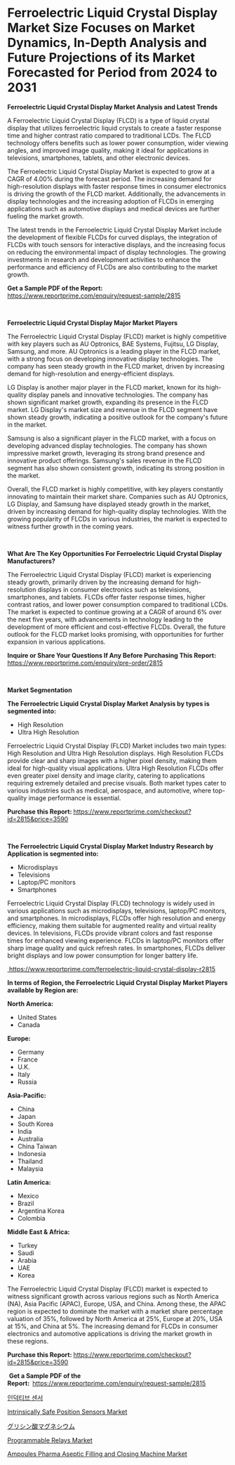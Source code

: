 <p><h1>Ferroelectric Liquid Crystal Display Market Size Focuses on Market Dynamics, In-Depth Analysis and Future Projections of its Market Forecasted for Period from 2024 to 2031</h1></p><p><strong>Ferroelectric Liquid Crystal Display Market Analysis and Latest Trends</strong></p>
<p><p>A Ferroelectric Liquid Crystal Display (FLCD) is a type of liquid crystal display that utilizes ferroelectric liquid crystals to create a faster response time and higher contrast ratio compared to traditional LCDs. The FLCD technology offers benefits such as lower power consumption, wider viewing angles, and improved image quality, making it ideal for applications in televisions, smartphones, tablets, and other electronic devices.</p><p>The Ferroelectric Liquid Crystal Display Market is expected to grow at a CAGR of 4.00% during the forecast period. The increasing demand for high-resolution displays with faster response times in consumer electronics is driving the growth of the FLCD market. Additionally, the advancements in display technologies and the increasing adoption of FLCDs in emerging applications such as automotive displays and medical devices are further fueling the market growth.</p><p>The latest trends in the Ferroelectric Liquid Crystal Display Market include the development of flexible FLCDs for curved displays, the integration of FLCDs with touch sensors for interactive displays, and the increasing focus on reducing the environmental impact of display technologies. The growing investments in research and development activities to enhance the performance and efficiency of FLCDs are also contributing to the market growth.</p></p>
<p><strong>Get a Sample PDF of the Report:&nbsp;</strong> <a href="https://www.reportprime.com/enquiry/request-sample/2815">https://www.reportprime.com/enquiry/request-sample/2815</a></p>
<p>&nbsp;</p>
<p><strong>Ferroelectric Liquid Crystal Display Major Market Players</strong></p>
<p><p>The Ferroelectric Liquid Crystal Display (FLCD) market is highly competitive with key players such as AU Optronics, BAE Systems, Fujitsu, LG Display, Samsung, and more. AU Optronics is a leading player in the FLCD market, with a strong focus on developing innovative display technologies. The company has seen steady growth in the FLCD market, driven by increasing demand for high-resolution and energy-efficient displays.</p><p>LG Display is another major player in the FLCD market, known for its high-quality display panels and innovative technologies. The company has shown significant market growth, expanding its presence in the FLCD market. LG Display's market size and revenue in the FLCD segment have shown steady growth, indicating a positive outlook for the company's future in the market.</p><p>Samsung is also a significant player in the FLCD market, with a focus on developing advanced display technologies. The company has shown impressive market growth, leveraging its strong brand presence and innovative product offerings. Samsung's sales revenue in the FLCD segment has also shown consistent growth, indicating its strong position in the market.</p><p>Overall, the FLCD market is highly competitive, with key players constantly innovating to maintain their market share. Companies such as AU Optronics, LG Display, and Samsung have displayed steady growth in the market, driven by increasing demand for high-quality display technologies. With the growing popularity of FLCDs in various industries, the market is expected to witness further growth in the coming years.</p></p>
<p>&nbsp;</p>
<p><strong>What Are The Key Opportunities For Ferroelectric Liquid Crystal Display Manufacturers?</strong></p>
<p><p>The Ferroelectric Liquid Crystal Display (FLCD) market is experiencing steady growth, primarily driven by the increasing demand for high-resolution displays in consumer electronics such as televisions, smartphones, and tablets. FLCDs offer faster response times, higher contrast ratios, and lower power consumption compared to traditional LCDs. The market is expected to continue growing at a CAGR of around 6% over the next five years, with advancements in technology leading to the development of more efficient and cost-effective FLCDs. Overall, the future outlook for the FLCD market looks promising, with opportunities for further expansion in various applications.</p></p>
<p><strong>Inquire or Share Your Questions If Any Before Purchasing This Report:</strong> <a href="https://www.reportprime.com/enquiry/pre-order/2815">https://www.reportprime.com/enquiry/pre-order/2815</a></p>
<p>&nbsp;</p>
<p><strong>Market Segmentation</strong></p>
<p><strong>The Ferroelectric Liquid Crystal Display Market Analysis by types is segmented into:</strong></p>
<p><ul><li>High Resolution</li><li>Ultra High Resolution</li></ul></p>
<p><p>Ferroelectric Liquid Crystal Display (FLCD) Market includes two main types: High Resolution and Ultra High Resolution displays. High Resolution FLCDs provide clear and sharp images with a higher pixel density, making them ideal for high-quality visual applications. Ultra High Resolution FLCDs offer even greater pixel density and image clarity, catering to applications requiring extremely detailed and precise visuals. Both market types cater to various industries such as medical, aerospace, and automotive, where top-quality image performance is essential.</p></p>
<p><strong>Purchase this Report:&nbsp;</strong><a href="https://www.reportprime.com/checkout?id=2815&price=3590">https://www.reportprime.com/checkout?id=2815&price=3590</a></p>
<p>&nbsp;</p>
<p><strong>The Ferroelectric Liquid Crystal Display Market Industry Research by Application is segmented into:</strong></p>
<p><ul><li>Microdisplays</li><li>Televisions</li><li>Laptop/PC monitors</li><li>Smartphones</li></ul></p>
<p><p>Ferroelectric Liquid Crystal Display (FLCD) technology is widely used in various applications such as microdisplays, televisions, laptop/PC monitors, and smartphones. In microdisplays, FLCDs offer high resolution and energy efficiency, making them suitable for augmented reality and virtual reality devices. In televisions, FLCDs provide vibrant colors and fast response times for enhanced viewing experience. FLCDs in laptop/PC monitors offer sharp image quality and quick refresh rates. In smartphones, FLCDs deliver bright displays and low power consumption for longer battery life.</p></p>
<p><a href="https://www.reportprime.com/ferroelectric-liquid-crystal-display-r2815">&nbsp;https://www.reportprime.com/ferroelectric-liquid-crystal-display-r2815</a></p>
<p><strong>In terms of Region, the Ferroelectric Liquid Crystal Display Market Players available by Region are:</strong></p>
<p>
    <p> <strong> North America: </strong>
        <ul>
            <li>United States</li>
            <li>Canada</li>
        </ul>
        </p> 
    <p> <strong> Europe: </strong>
        <ul>
            <li>Germany</li>
            <li>France</li>
            <li>U.K.</li>
            <li>Italy</li>
            <li>Russia</li>
        </ul>
        </p> 
    <p> <strong> Asia-Pacific: </strong>
        <ul>
            <li>China</li>
            <li>Japan</li>
            <li>South Korea</li>
            <li>India</li>
            <li>Australia</li>
            <li>China Taiwan</li>
            <li>Indonesia</li>
            <li>Thailand</li>
            <li>Malaysia</li>
        </ul>
        </p> 
    <p> <strong> Latin America: </strong>
        <ul>
            <li>Mexico</li>
            <li>Brazil</li>
            <li>Argentina Korea</li>
            <li>Colombia</li>
        </ul>
        </p> 
    <p> <strong> Middle East & Africa: </strong>
        <ul>
            <li>Turkey</li>
            <li>Saudi</li>
            <li>Arabia</li>
            <li>UAE</li>
            <li>Korea</li>
        </ul>
    </p>
    </p>
<p><p>The Ferroelectric Liquid Crystal Display (FLCD) market is expected to witness significant growth across various regions such as North America (NA), Asia Pacific (APAC), Europe, USA, and China. Among these, the APAC region is expected to dominate the market with a market share percentage valuation of 35%, followed by North America at 25%, Europe at 20%, USA at 15%, and China at 5%. The increasing demand for FLCDs in consumer electronics and automotive applications is driving the market growth in these regions.</p></p>
<p><strong>Purchase this Report: </strong><a href="https://www.reportprime.com/checkout?id=2815&price=3590">https://www.reportprime.com/checkout?id=2815&price=3590</a></p>
<p>&nbsp;<strong>Get a Sample PDF of the Report:&nbsp;&nbsp;</strong><a href="https://www.reportprime.com/enquiry/request-sample/2815">https://www.reportprime.com/enquiry/request-sample/2815</a></p>
<p><strong></strong></p>
<p><p><a href="https://github.com/marufmohassin05/Market-Research-Report-List-1/blob/main/929353534516.md">인덕티브 센서</a></p><p><a href="https://github.com/cameroneffertz/Market-Research-Report-List-2/blob/main/intrinsically-safe-position-sensors-market.md">Intrinsically Safe Position Sensors Market</a></p><p><a href="https://medium.com/@elmorunolfsson2023/%E3%82%B0%E3%83%AD%E3%83%BC%E3%83%90%E3%83%AB%E3%83%9E%E3%82%B0%E3%83%8D%E3%82%B7%E3%82%A6%E3%83%A0%E3%82%B0%E3%83%AA%E3%82%B7%E3%83%8D%E3%83%BC%E3%83%88%E7%94%A3%E6%A5%AD%E8%AA%BF%E6%9F%BB%E3%83%AC%E3%83%9D%E3%83%BC%E3%83%88-%E7%AB%B6%E4%BA%89%E7%92%B0%E5%A2%83-%E5%B8%82%E5%A0%B4%E8%A6%8F%E6%A8%A1-%E5%9C%B0%E5%9F%9F%E3%81%AE%E7%8A%B6%E6%B3%81-%E8%A6%8B%E9%80%9A%E3%81%97%E4%BA%88%E6%B8%AC-2024%E5%B9%B4-2031%E5%B9%B4-11acdeb9b7f2">グリシン酸マグネシウム</a></p><p><a href="https://github.com/shahriarnajimjoy333/Market-Research-Report-List-1/blob/main/programmable-relays-market.md">Programmable Relays Market</a></p><p><a href="https://www.linkedin.com/pulse/ampoules-pharma-aseptic-filling-closing-machine-market-research-zpftc">Ampoules Pharma Aseptic Filling and Closing Machine Market</a></p></p>